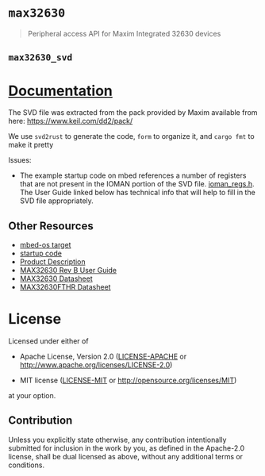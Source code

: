# `max32630`

> Peripheral access API for Maxim Integrated 32630 devices

## `max32630_svd`

# [Documentation](https://docs.rs/max32630_svd)

The SVD file was extracted from the pack provided by Maxim available
from here: <https://www.keil.com/dd2/pack/>

We use `svd2rust` to generate the code, `form` to organize it, and `cargo fmt` to make it pretty

Issues:

* The example startup code on mbed references a number of registers that are not present in the IOMAN portion of the SVD file.  [ioman_regs.h](https://github.com/ARMmbed/mbed-os/blob/master/targets/TARGET_Maxim/TARGET_MAX32630/device/ioman_regs.h#L616).  The User Guide linked below has technical info that will help to fill in the SVD file appropriately.

## Other Resources

* [mbed-os target](https://github.com/ARMmbed/mbed-os/tree/master/targets/TARGET_Maxim/TARGET_MAX32630)
* [startup code](https://github.com/ARMmbed/mbed-os/blob/master/targets/TARGET_Maxim/TARGET_MAX32630/TARGET_MAX32630FTHR/low_level_init.c)
* [Product Description](https://www.maximintegrated.com/en/products/microcontrollers/MAX32630FTHR.html)
* [MAX32630 Rev B User Guide](https://pdfserv.maximintegrated.com/en/an/AN6349.pdf)
* [MAX32630 Datasheet](https://datasheets.maximintegrated.com/en/ds/MAX32630-MAX32631.pdf)
* [MAX32630FTHR Datasheet](https://datasheets.maximintegrated.com/en/ds/MAX32630FTHR.pdf)

# License

Licensed under either of

- Apache License, Version 2.0 ([LICENSE-APACHE](LICENSE-APACHE) or
  http://www.apache.org/licenses/LICENSE-2.0)

- MIT license ([LICENSE-MIT](LICENSE-MIT) or http://opensource.org/licenses/MIT)

at your option.

## Contribution

Unless you explicitly state otherwise, any contribution intentionally submitted
for inclusion in the work by you, as defined in the Apache-2.0 license, shall be
dual licensed as above, without any additional terms or conditions.
